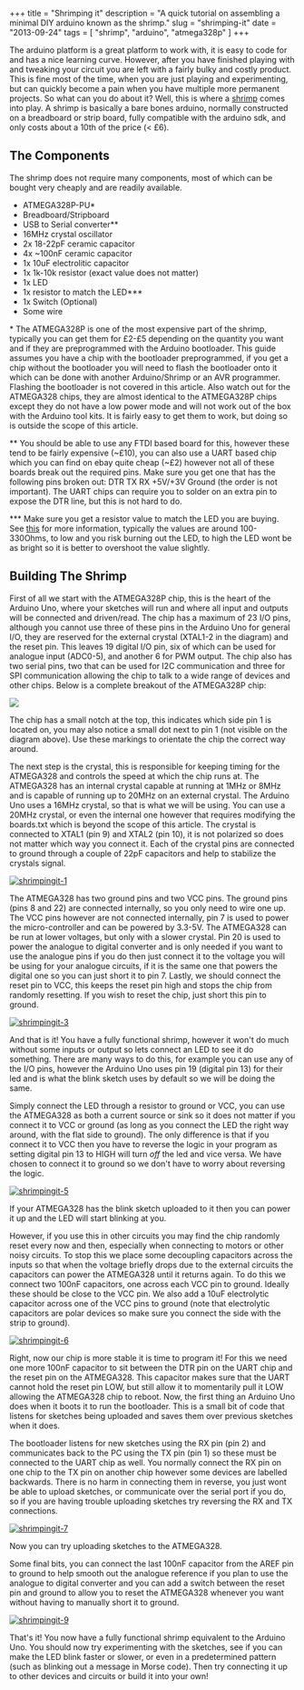 +++
title = "Shrimping it"
description = "A quick tutorial on assembling a minimal DIY arduino known as the shrimp."
slug = "shrimping-it"
date = "2013-09-24"
tags = [ "shrimp", "arduino", "atmega328p" ]
+++

The arduino platform is a great platform to work with, it is easy to code for and has a nice
learning curve. However, after you have finished playing with and tweaking your circuit you are left
with a fairly bulky and costly product. This is fine most of the time, when you are just playing and
experimenting, but can quickly become a pain when you have multiple more permanent projects. So what
can you do about it? Well, this is where a [shrimp](http://shrimping.it/) comes into play. A shrimp
is basically a bare bones arduino, normally constructed on a breadboard or strip board, fully
compatible with the arduino sdk, and only costs about a 10th of the price (&lt; £6).<!--more-->

## The Components

The shrimp does not require many components, most of which can be bought very cheaply and are
readily available.

* ATMEGA328P-PU&#42;
* Breadboard/Stripboard
* USB to Serial converter&#42;&#42;
* 16MHz crystal oscillator
* 2x 18-22pF ceramic capacitor
* 4x ~100nF ceramic capacitor
* 1x 10uF electrolitic capacitor
* 1x 1k-10k resistor (exact value does not matter)
* 1x LED
* 1x resistor to match the LED&#42;&#42;&#42;
* 1x Switch (Optional)
* Some wire

&#42; The ATMEGA328P is one of the most expensive part of the shrimp, typically you can get them for
£2-£5 depending on the quantity you want and if they are preprogrammed with the Arduino bootloader.
This guide assumes you have a chip with the bootloader preprogrammed, if you get a chip without the
bootloader you will need to flash the bootloader onto it which can be done with another
Arduino/Shrimp or an AVR programmer. Flashing the bootloader is not covered in this article. Also
watch out for the ATMEGA328 chips, they are almost identical to the ATMEGA328P chips except they do
not have a low power mode and will not work out of the box with the Arduino tool kits. It is fairly
easy to get them to work, but doing so is outside the scope of this article.

&#42;&#42; You should be able to use any FTDI based board for this, however these tend to be fairly
expensive (~£10), you can also use a UART based chip which you can find on ebay quite cheap (~£2)
however not all of these boards break out the required pins. Make sure you get one that has the
following pins broken out: DTR TX RX +5V/+3V Ground (the order is not important). The UART chips can
require you to solder on an extra pin to expose the DTR line, but this is not hard to do.

&#42;&#42;&#42; Make sure you get a resistor value to match the LED you are buying. See
[this](http://www.instructables.com/id/Choosing-The-Resistor-To-Use-With-LEDs/) for more
information, typically the values are around 100-330Ohms, to low and you risk burning out the LED,
to high the LED wont be as bright so it is better to overshoot the value slightly.

## Building The Shrimp

First of all we start with the ATMEGA328P chip, this is the heart of the Arduino Uno, where your
sketches will run and where all input and outputs will be connected and driven/read. The chip has a
maximum of 23 I/O pins, although you cannot use three of these pins in the Arduino Uno for general
I/O, they are reserved for the external crystal (XTAL1-2 in the diagram) and the reset pin. This
leaves 19 digital I/O pin, six of which can be used for analogue input (ADC0-5), and another 6 for
PWM output. The chip also has two serial pins, two that can be used for I2C communication and three
for SPI communication allowing the chip to talk to a wide range of devices and other chips. Below is
a complete breakout of the ATMEGA328P chip:

[![](http://blog.jacobean.net/wp-content/uploads/2013/02/arduino_atmega328_Web-copy.jpg)](http://blog.jacobean.net/wp-content/uploads/2013/02/arduino_atmega328_Web-copy.jpg)

The chip has a small notch at the top, this indicates which side pin 1 is located on, you may also
notice a small dot next to pin 1 (not visible on the diagram above). Use these markings to orientate
the chip the correct way around.

The next step is the crystal, this is responsible for keeping timing for the ATMEGA328 and controls
the speed at which the chip runs at. The ATMEGA328 has an internal crystal capable at running at
1MHz or 8MHz and is capable of running up to 20MHz on an external crystal. The Arduino Uno uses a
16MHz crystal, so that is what we will be using. You can use a 20MHz crystal, or even the internal
one however that requires modifying the boards.txt which is beyond the scope of this article. The
crystal is connected to XTAL1 (pin 9) and XTAL2 (pin 10), it is not polarized so does not matter
which way you connect it. Each of the crystal pins are connected to ground through a couple of 22pF
capacitors and help to stabilize the crystals signal.

[![shrimpingit-1](/images/shrimping-it/shrimpingit-1-300x228.png)](/images/shrimping-it/shrimpingit-1.png)

The ATMEGA328 has two ground pins and two VCC pins. The ground pins (pins 8 and 22) are connected
internally, so you only need to wire one up. The VCC pins however are not connected internally, pin
7 is used to power the micro-controller and can be powered by 3.3-5V. The ATMEGA328 can be run at
lower voltages, but only with a slower crystal. Pin 20 is used to power the analogue to digital
converter and is only needed if you want to use the analogue pins if you do then just connect it to
the voltage you will be using for your analogue circuits, if it is the same one that powers the
digital one so you can just short it to pin 7. Lastly, we should connect the reset pin to VCC, this
keeps the reset pin high and stops the chip from randomly resetting. If you wish to reset the chip,
just short this pin to ground.

[![shrimpingit-3](/images/shrimping-it/shrimpingit-3-300x272.png)](/images/shrimping-it/shrimpingit-3.png)

And that is it! You have a fully functional shrimp, however it won't do much without some inputs or
output so lets connect an LED to see it do something. There are many ways to do this, for example
you can use any of the I/O pins, however the Arduino Uno uses pin 19 (digital pin 13) for their led
and is what the blink sketch uses by default so we will be doing the same.

Simply connect the LED through a resistor to ground or VCC, you can use the ATMEGA328 as both a
current source or sink so it does not matter if you connect it to VCC or ground (as long as you
connect the LED the right way around, with the flat side to ground). The only difference is that if
you connect it to VCC then you have to reverse the logic in your program as setting digital pin 13
to HIGH will turn _off_ the led and vice versa. We have chosen to connect it to ground so we don't
have to worry about reversing the logic.

[![shrimpingit-5](/images/shrimping-it/shrimpingit-5-295x300.png)](/images/shrimping-it/shrimpingit-5.png)

If your ATMEGA328 has the blink sketch uploaded to it then you can power it up and the LED will
start blinking at you.

However, if you use this in other circuits you may find the chip randomly reset every now and then,
especially when connecting to motors or other noisy circuits. To stop this we place some decoupling
capacitors across the inputs so that when the voltage briefly drops due to the external circuits the
capacitors can power the ATMEGA328 until it returns again. To do this we connect two 100nF
capacitors, one across each VCC pin to ground. Ideally these should be close to the VCC pin. We also
add a 10uF electrolytic capacitor across one of the VCC pins to ground (note that electrolytic
capacitors are polar devices so make sure you connect the side with the strip to ground).

[![shrimpingit-6](/images/shrimping-it/shrimpingit-6-295x300.png)](/images/shrimping-it/shrimpingit-6.png)

Right, now our chip is more stable it is time to program it! For this we need one more 100nF
capacitor to sit between the DTR pin on the UART chip and the reset pin on the ATMEGA328. This
capacitor makes sure that the UART cannot hold the reset pin LOW, but still allow it to momentarily
pull it LOW allowing the ATMEGA328 chip to reboot. Now, the first thing an Arduino Uno does when it
boots it to run the bootloader. This is a small bit of code that listens for sketches being uploaded
and saves them over previous sketches when it does.

The bootloader listens for new sketches using the RX pin (pin 2) and communicates back to the PC
using the TX pin (pin 1) so these must be connected to the UART chip as well. You normally connect
the RX pin on one chip to the TX pin on another chip however some devices are labelled backwards.
There is no harm in connecting them in reverse, you just wont be able to upload sketches, or
communicate over the serial port if you do, so if you are having trouble uploading sketches try
reversing the RX and TX connections.

[![shrimpingit-7](/images/shrimping-it/shrimpingit-7-295x300.png)](/images/shrimping-it/shrimpingit-7.png)

Now you can try uploading sketches to the ATMEGA328.

Some final bits, you can connect the last 100nF capacitor from the AREF pin to ground to help smooth
out the analogue reference if you plan to use the analogue to digital converter and you can add a
switch between the reset pin and ground to allow you to reset the ATMEGA328 whenever you want
without having to manually short it to ground.

[![shrimpingit-9](/images/shrimping-it/shrimpingit-9-295x300.png)](/images/shrimping-it/shrimpingit-9.png)

That's it! You now have a fully functional shrimp equivalent to the Arduino Uno. You should now try
experimenting with the sketches, see if you can make the LED blink faster or slower, or even in a
predetermined pattern (such as blinking out a message in Morse code). Then try connecting it up to
other devices and circuits or build it into your own!
